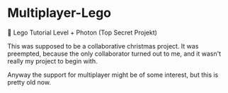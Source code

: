 # Multiplayer-Lego

🎁 Lego Tutorial Level + Photon (Top Secret Projekt)

This was supposed to be a collaborative christmas project. It was preempted, because the only 
collaborator turned out to me, and it wasn't really my project to begin with.

Anyway the support for multiplayer might be of some interest, but this is pretty old now.
